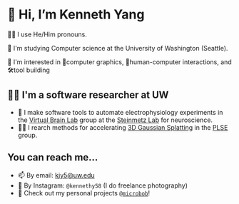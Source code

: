 # 👋 Hi, I’m Kenneth Yang

🙋‍♂️ I use He/Him pronouns.

🌱 I'm studying Computer science at the University of Washington (Seattle).

👀 I'm interested in 🎨computer graphics, 🤖human-computer interactions, and 🛠️tool building

## 👨‍🔬 I'm a software researcher at UW
- 🧠 I make software tools to automate electrophysiology experiments in the [Virtual Brain Lab](https://virtualbrainlab.org/) group at the [Steinmetz Lab](https://www.steinmetzlab.net/) for neuroscience.
- 👨‍💻 I rearch methods for accelerating [3D Gaussian Splatting](https://repo-sam.inria.fr/fungraph/3d-gaussian-splatting/) in the [PLSE](https://uwplse.org/) group.

## You can reach me...
- 📫 By email: kjy5@uw.edu
- 📸 By Instagram: `@kennethy58` (I do freelance photography)
- 🏡 Check out my personal projects [`@microbob`](https://github.com/microBob)!

<!---
![Kenneth's GitHub stats](https://github-readme-stats.vercel.app/api?username=kjy5&show_icons=true&count_private=true&theme=transparent&include_all_commits=true&hide=stars)
--->

<!---
kjy5/kjy5 is a ✨ special ✨ repository because its `README.md` (this file) appears on your GitHub profile.
You can click the Preview link to take a look at your changes.
--->
